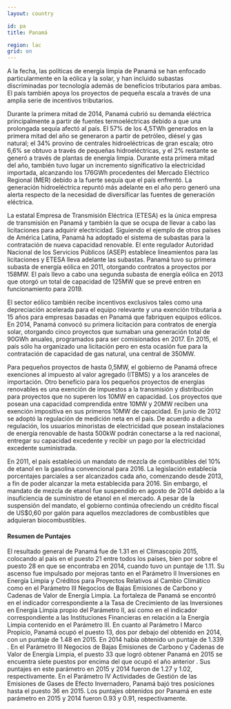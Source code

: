 ```yaml
---
layout: country

id: pa
title: Panamá

region: lac
grid: on
---
```

A la fecha, las políticas de energía limpia de Panamá se han enfocado particularmente en la eólica y la solar, y han incluido subastas discriminadas por tecnología además de beneficios tributarios para ambas. El país también apoya los proyectos de pequeña escala a través de una amplia serie de incentivos tributarios.

Durante la primera mitad de 2014, Panamá  cubrió su demanda eléctrica principalmente a partir de fuentes termoeléctricas debido a que una prolongada sequía afectó al país. El 57% de los 4,5TWh generados en la primera mitad del año se generaron a partir de petróleo, diésel y gas natural; el 34% provino de centrales hidroeléctricas de gran escala; otro 6,6% se obtuvo a través de pequeñas hidroeléctricas, y el 2% restante se generó a través de plantas de energía limpia. Durante esta primera mitad del año, también tuvo lugar un incremento significativo la electricidad importada, alcanzando los 176GWh procedentes del Mercado Eléctrico Regional (MER) debido a la fuerte sequía que el país enfrentó. La generación hidroeléctrica repuntó más adelante en el año pero generó una alerta respecto de la necesidad de diversificar las fuentes de generación eléctrica.

La estatal Empresa de Transmisión Eléctrica (ETESA) es la única empresa de transmisión en Panamá y también la que se ocupa de llevar a cabo las licitaciones para adquirir electricidad. Siguiendo el ejemplo de otros países de América Latina, Panamá ha adoptado el sistema de subastas para la contratación de nueva capacidad renovable. El ente regulador Autoridad Nacional de los Servicios Públicos (ASEP) establece lineamientos para las licitaciones y ETESA lleva adelante las subastas. Panamá tuvo su primera subasta de energía eólica en 2011, otorgando contratos a proyectos por 158MW. El país llevo a cabo una segunda subasta de energía eólica en 2013 que otorgó un total de capacidad de 125MW que se prevé entren en funcionamiento para 2019.

El sector eólico también recibe incentivos exclusivos tales como una depreciación acelerada para el equipo relevante y una exención tributaria a 15 años para empresas basadas en Panamá que fabriquen equipos eólicos. En 2014, Panamá convocó su primera licitación para contratos de energía solar, otorgando cinco proyectos que sumaban una generación total de 90GWh anuales, programados para ser comisionados en 2017. En 2015, el país sólo ha organizado una licitación pero en esta ocasión fue para la contratación de capacidad de gas natural, una central de 350MW.

Para pequeños proyectos de hasta 0,5MW, el gobierno de Panamá ofrece exenciones al impuesto al valor agregado (ITBMS) y a los aranceles de importación. Otro beneficio para los pequeños proyectos de energías renovables es una exención de impuestos a la transmisión y distribución para proyectos que no superen los 10MW en capacidad. Los proyectos que posean una capacidad comprendida entre 10MW y 20MW reciben una exención impositiva en sus primeros 10MW de capacidad. En junio de 2012 se adoptó la regulación de medición neta en el país. De acuerdo a dicha regulación, los usuarios minoristas de electricidad que posean instalaciones de energía renovable de hasta 500kW podrán conectarse a la red nacional, entregar su capacidad excedente y recibir un pago por la electricidad excedente suministrada.

En 2011, el país estableció un mandato de mezcla de combustibles del 10% de etanol en la gasolina convencional para 2016. La legislación establecía porcentajes parciales a ser alcanzados cada año, comenzando desde 2013, a fin de poder alcanzar la meta establecida para 2016. Sin embargo, el mandato de mezcla de etanol fue suspendido en agosto de 2014 debido a la insuficiencia de suministro de etanol en el mercado. A pesar de la suspensión del mandato, el gobierno continúa ofreciendo un crédito fiscal de US$0,60 por galón para aquellos mezcladores de combustibles que adquieran biocombustibles.

#### Resumen de Puntajes

El resultado general de Panamá fue de 1.31 en el Climascopio 2015, colocando al país en el puesto 21 entre todos los países, bien por sobre el puesto 28 en que se encontraba en 2014, cuando tuvo un puntaje de 1.11.
Su ascenso fue impulsado por mejoras tanto en el Parámetro II Inversiones en Energía Limpia y Créditos para Proyectos Relativos al Cambio Climático como en el Parámetro III Negocios de Bajas Emisiones de Carbono y Cadenas de Valor de Energía Limpia. La fortaleza de Panamá se encontró en el indicador correspondiente a la Tasa de Crecimiento de las Inversiones en Energía Limpia propio del Parámetro II, así como en el indicador correspondiente a las Instituciones Financieras en relación a la Energía Limpia contenido en el Parámetro III.
En cuanto al Parámetro I Marco Propicio, Panamá ocupó el puesto 13, dos por debajo del obtenido en 2014, con un puntaje de 1.48 en 2015. En 2014 había obtenido un puntaje de 1.339 .
En el Parámetro III Negocios de Bajas Emisiones de Carbono y Cadenas de Valor de Energía Limpia, el puesto 33 que logró obtener Panamá en 2015 se encuentra siete puestos por encima del que ocupó el año anterior . Sus puntajes en este parámetro en 2015 y 2014 fueron de 1.27 y 1.02, respectivamente.
En el Parámetro IV Actividades de Gestión de las Emisiones de Gases de Efecto Invernadero, Panamá bajó tres posiciones hasta el puesto 36 en 2015. Los puntajes obtenidos por Panamá en este parámetro en 2015 y 2014 fueron 0.93 y 0.91, respectivamente.
